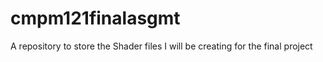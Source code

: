 # cmpm121finalasgmt
A repository to store the Shader files I will be creating for the final project
